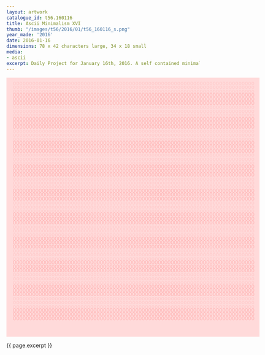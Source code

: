 ```yaml
---
layout: artwork
catalogue_id: t56.160116
title: Ascii Minimalism XVI
thumb: "/images/t56/2016/01/t56_160116_s.png"
year_made: '2016'
date: 2016-01-16
dimensions: 78 x 42 characters large, 34 x 18 small
media:
- ascii
excerpt: Daily Project for January 16th, 2016. A self contained minimalist ascii artwork. Fonts and css styles are allowed and included on page. Adapts to mobile and laptop breakpoints.
---
```


<style>
    pre {
        background-color: #FFDADA;
        color: #FFC8C8;
        font-family: Courier,monospace;
        font-size: .875rem;
        line-height: .65rem;
        padding: 0;
        overflow: hidden;
    }
    pre .alt {
        color: #FFB6B6;
    }

    @media screen and (max-width: 600px) {
      .ascii-large {
        display: none;
      }
      pre {
        width: 18rem;
      }
    }
    @media screen and (min-width: 600px){
      .ascii-small {
        display: none;
      }
      pre {
        width: 41.25rem;
      }
    }
</style>

<pre class="ascii-large">

  ooooooooooooooooooooooooooooooooooooooooooooooooooooooooooooooooooooooooooo
  ooooooooooooooooooooooooooooooooooooooooooooooooooooooooooooooooooooooooooo
  ooooooooooooooooooooooooooooooooooooooooooooooooooooooooooooooooooooooooooo<span class="alt">
  OOOOOOOOOOOOOOOOOOOOOOOOOOOOOOOOOOOOOOOOOOOOOOOOOOOOOOOOOOOOOOOOOOOOOOOOOOO
  OOOOOOOOOOOOOOOOOOOOOOOOOOOOOOOOOOOOOOOOOOOOOOOOOOOOOOOOOOOOOOOOOOOOOOOOOOO
  OOOOOOOOOOOOOOOOOOOOOOOOOOOOOOOOOOOOOOOOOOOOOOOOOOOOOOOOOOOOOOOOOOOOOOOOOOO</span>
  ooooooooooooooooooooooooooooooooooooooooooooooooooooooooooooooooooooooooooo
  ooooooooooooooooooooooooooooooooooooooooooooooooooooooooooooooooooooooooooo
  ooooooooooooooooooooooooooooooooooooooooooooooooooooooooooooooooooooooooooo<span class="alt">
  OOOOOOOOOOOOOOOOOOOOOOOOOOOOOOOOOOOOOOOOOOOOOOOOOOOOOOOOOOOOOOOOOOOOOOOOOOO
  OOOOOOOOOOOOOOOOOOOOOOOOOOOOOOOOOOOOOOOOOOOOOOOOOOOOOOOOOOOOOOOOOOOOOOOOOOO
  OOOOOOOOOOOOOOOOOOOOOOOOOOOOOOOOOOOOOOOOOOOOOOOOOOOOOOOOOOOOOOOOOOOOOOOOOOO</span>
  ooooooooooooooooooooooooooooooooooooooooooooooooooooooooooooooooooooooooooo
  ooooooooooooooooooooooooooooooooooooooooooooooooooooooooooooooooooooooooooo
  ooooooooooooooooooooooooooooooooooooooooooooooooooooooooooooooooooooooooooo<span class="alt">
  OOOOOOOOOOOOOOOOOOOOOOOOOOOOOOOOOOOOOOOOOOOOOOOOOOOOOOOOOOOOOOOOOOOOOOOOOOO
  OOOOOOOOOOOOOOOOOOOOOOOOOOOOOOOOOOOOOOOOOOOOOOOOOOOOOOOOOOOOOOOOOOOOOOOOOOO
  OOOOOOOOOOOOOOOOOOOOOOOOOOOOOOOOOOOOOOOOOOOOOOOOOOOOOOOOOOOOOOOOOOOOOOOOOOO</span>
  ooooooooooooooooooooooooooooooooooooooooooooooooooooooooooooooooooooooooooo
  ooooooooooooooooooooooooooooooooooooooooooooooooooooooooooooooooooooooooooo
  ooooooooooooooooooooooooooooooooooooooooooooooooooooooooooooooooooooooooooo<span class="alt">
  OOOOOOOOOOOOOOOOOOOOOOOOOOOOOOOOOOOOOOOOOOOOOOOOOOOOOOOOOOOOOOOOOOOOOOOOOOO
  OOOOOOOOOOOOOOOOOOOOOOOOOOOOOOOOOOOOOOOOOOOOOOOOOOOOOOOOOOOOOOOOOOOOOOOOOOO
  OOOOOOOOOOOOOOOOOOOOOOOOOOOOOOOOOOOOOOOOOOOOOOOOOOOOOOOOOOOOOOOOOOOOOOOOOOO</span>
  ooooooooooooooooooooooooooooooooooooooooooooooooooooooooooooooooooooooooooo
  ooooooooooooooooooooooooooooooooooooooooooooooooooooooooooooooooooooooooooo
  ooooooooooooooooooooooooooooooooooooooooooooooooooooooooooooooooooooooooooo<span class="alt">
  OOOOOOOOOOOOOOOOOOOOOOOOOOOOOOOOOOOOOOOOOOOOOOOOOOOOOOOOOOOOOOOOOOOOOOOOOOO
  OOOOOOOOOOOOOOOOOOOOOOOOOOOOOOOOOOOOOOOOOOOOOOOOOOOOOOOOOOOOOOOOOOOOOOOOOOO
  OOOOOOOOOOOOOOOOOOOOOOOOOOOOOOOOOOOOOOOOOOOOOOOOOOOOOOOOOOOOOOOOOOOOOOOOOOO</span>
  ooooooooooooooooooooooooooooooooooooooooooooooooooooooooooooooooooooooooooo
  ooooooooooooooooooooooooooooooooooooooooooooooooooooooooooooooooooooooooooo
  ooooooooooooooooooooooooooooooooooooooooooooooooooooooooooooooooooooooooooo<span class="alt">
  OOOOOOOOOOOOOOOOOOOOOOOOOOOOOOOOOOOOOOOOOOOOOOOOOOOOOOOOOOOOOOOOOOOOOOOOOOO
  OOOOOOOOOOOOOOOOOOOOOOOOOOOOOOOOOOOOOOOOOOOOOOOOOOOOOOOOOOOOOOOOOOOOOOOOOOO
  OOOOOOOOOOOOOOOOOOOOOOOOOOOOOOOOOOOOOOOOOOOOOOOOOOOOOOOOOOOOOOOOOOOOOOOOOOO</span>
  ooooooooooooooooooooooooooooooooooooooooooooooooooooooooooooooooooooooooooo
  ooooooooooooooooooooooooooooooooooooooooooooooooooooooooooooooooooooooooooo
  ooooooooooooooooooooooooooooooooooooooooooooooooooooooooooooooooooooooooooo<span class="alt">
  OOOOOOOOOOOOOOOOOOOOOOOOOOOOOOOOOOOOOOOOOOOOOOOOOOOOOOOOOOOOOOOOOOOOOOOOOOO
  OOOOOOOOOOOOOOOOOOOOOOOOOOOOOOOOOOOOOOOOOOOOOOOOOOOOOOOOOOOOOOOOOOOOOOOOOOO
  OOOOOOOOOOOOOOOOOOOOOOOOOOOOOOOOOOOOOOOOOOOOOOOOOOOOOOOOOOOOOOOOOOOOOOOOOOO</span>
  ooooooooooooooooooooooooooooooooooooooooooooooooooooooooooooooooooooooooooo
  ooooooooooooooooooooooooooooooooooooooooooooooooooooooooooooooooooooooooooo
  ooooooooooooooooooooooooooooooooooooooooooooooooooooooooooooooooooooooooooo<span class="alt">
  OOOOOOOOOOOOOOOOOOOOOOOOOOOOOOOOOOOOOOOOOOOOOOOOOOOOOOOOOOOOOOOOOOOOOOOOOOO
  OOOOOOOOOOOOOOOOOOOOOOOOOOOOOOOOOOOOOOOOOOOOOOOOOOOOOOOOOOOOOOOOOOOOOOOOOOO
  OOOOOOOOOOOOOOOOOOOOOOOOOOOOOOOOOOOOOOOOOOOOOOOOOOOOOOOOOOOOOOOOOOOOOOOOOOO</span>
  ooooooooooooooooooooooooooooooooooooooooooooooooooooooooooooooooooooooooooo
  ooooooooooooooooooooooooooooooooooooooooooooooooooooooooooooooooooooooooooo
  ooooooooooooooooooooooooooooooooooooooooooooooooooooooooooooooooooooooooooo<span class="alt">
  OOOOOOOOOOOOOOOOOOOOOOOOOOOOOOOOOOOOOOOOOOOOOOOOOOOOOOOOOOOOOOOOOOOOOOOOOOO
  OOOOOOOOOOOOOOOOOOOOOOOOOOOOOOOOOOOOOOOOOOOOOOOOOOOOOOOOOOOOOOOOOOOOOOOOOOO
  OOOOOOOOOOOOOOOOOOOOOOOOOOOOOOOOOOOOOOOOOOOOOOOOOOOOOOOOOOOOOOOOOOOOOOOOOOO</span>
  ooooooooooooooooooooooooooooooooooooooooooooooooooooooooooooooooooooooooooo
  ooooooooooooooooooooooooooooooooooooooooooooooooooooooooooooooooooooooooooo
  ooooooooooooooooooooooooooooooooooooooooooooooooooooooooooooooooooooooooooo<span class="alt">
  OOOOOOOOOOOOOOOOOOOOOOOOOOOOOOOOOOOOOOOOOOOOOOOOOOOOOOOOOOOOOOOOOOOOOOOOOOO
  OOOOOOOOOOOOOOOOOOOOOOOOOOOOOOOOOOOOOOOOOOOOOOOOOOOOOOOOOOOOOOOOOOOOOOOOOOO
  OOOOOOOOOOOOOOOOOOOOOOOOOOOOOOOOOOOOOOOOOOOOOOOOOOOOOOOOOOOOOOOOOOOOOOOOOOO</span>




</pre>

<pre class="ascii-small">

 oooooooooooooooooooooooooooooooo
 oooooooooooooooooooooooooooooooo
 oooooooooooooooooooooooooooooooo <span class="alt">
 OOOOOOOOOOOOOOOOOOOOOOOOOOOOOOOO
 OOOOOOOOOOOOOOOOOOOOOOOOOOOOOOOO
 OOOOOOOOOOOOOOOOOOOOOOOOOOOOOOOO </span>
 oooooooooooooooooooooooooooooooo
 oooooooooooooooooooooooooooooooo
 oooooooooooooooooooooooooooooooo <span class="alt">
 OOOOOOOOOOOOOOOOOOOOOOOOOOOOOOOO
 OOOOOOOOOOOOOOOOOOOOOOOOOOOOOOOO
 OOOOOOOOOOOOOOOOOOOOOOOOOOOOOOOO </span>
 oooooooooooooooooooooooooooooooo
 oooooooooooooooooooooooooooooooo
 oooooooooooooooooooooooooooooooo <span class="alt">
 OOOOOOOOOOOOOOOOOOOOOOOOOOOOOOOO
 OOOOOOOOOOOOOOOOOOOOOOOOOOOOOOOO
 OOOOOOOOOOOOOOOOOOOOOOOOOOOOOOOO </span>
 oooooooooooooooooooooooooooooooo
 oooooooooooooooooooooooooooooooo
 oooooooooooooooooooooooooooooooo <span class="alt">
 OOOOOOOOOOOOOOOOOOOOOOOOOOOOOOOO
 OOOOOOOOOOOOOOOOOOOOOOOOOOOOOOOO
 OOOOOOOOOOOOOOOOOOOOOOOOOOOOOOOO </span>


</pre>

{{ page.excerpt }}
